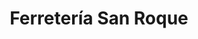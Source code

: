 ---
title: "Ferretería San Roque"
url: /santa-lucia/ferreteria-san-roque/
shop: hágalo usted mismo
---